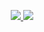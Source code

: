 <a href="https://github.com/cleamoon">
  <p align="center">
    <img src="https://github-profile-trophy.vercel.app/?username=cleamoon&column=7&theme=onedark"/>
    <img src="https://metrics.lecoq.io/cleamoon?template=classic" />  
  </p>
</a>


<!--
**cleamoon/cleamoon** is a ✨ _special_ ✨ repository because its `README.md` (this file) appears on your GitHub profile.

Here are some ideas to get you started:

- 🔭 I’m currently working on ...
- 🌱 I’m currently learning ...
- 👯 I’m looking to collaborate on ...
- 🤔 I’m looking for help with ...
- 💬 Ask me about ...
- 📫 How to reach me: ...
- 😄 Pronouns: ...
- ⚡ Fun fact: ...
-->
